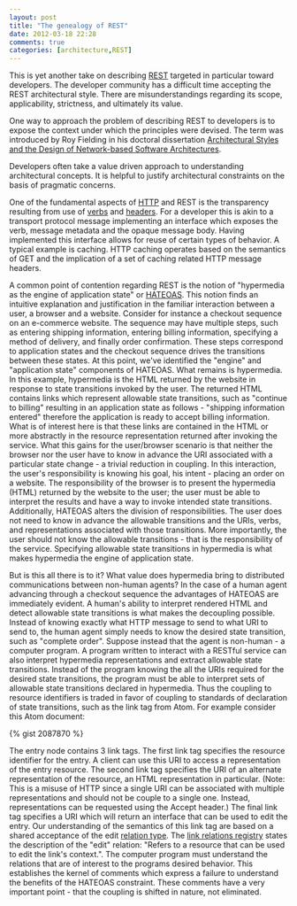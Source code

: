 ```yaml
---
layout: post
title: "The genealogy of REST"
date: 2012-03-18 22:28
comments: true
categories: [architecture,REST]
---
```


This is yet another take on describing [REST](http://en.wikipedia.org/wiki/Representational_state_transfer) targeted in particular toward developers. The developer community has a difficult time accepting the REST architectural style. There are misunderstandings regarding its scope, applicability, strictness, and ultimately its value. 

One way to approach the problem of describing REST to developers is to expose the context under which the principles were devised. The term was introduced by Roy Fielding in his doctoral dissertation [Architectural Styles and the Design of Network-based Software Architectures](http://www.ics.uci.edu/~fielding/pubs/dissertation/top.htm).

Developers often take a value driven approach to understanding architectural concepts. It is helpful to justify architectural constraints on the basis of pragmatic concerns.

One of the fundamental aspects of [HTTP](http://en.wikipedia.org/wiki/Hypertext_Transfer_Protocol) and REST is the transparency resulting from use of [verbs](http://www.w3.org/Protocols/rfc2616/rfc2616-sec9.html) and [headers](http://www.w3.org/Protocols/rfc2616/rfc2616-sec14.html). For a developer this is akin to a transport protocol message implementing an interface which exposes the verb, message metadata and the opaque message body. Having implemented this interface allows for reuse of certain types of behavior. A typical example is caching. HTTP caching operates based on the semantics of GET and the implication of a set of caching related HTTP message headers.

A common point of contention regarding REST is the notion of "hypermedia as the engine of application state" or [HATEOAS](http://en.wikipedia.org/wiki/HATEOAS). This notion finds an intuitive explanation and justification in the familiar interaction between a user, a browser and a website. Consider for instance a checkout sequence on an e-commerce website. The sequence may have multiple steps, such as entering shipping information, entering billing information, specifying a method of delivery, and finally order confirmation. These steps correspond to application states and the checkout sequence drives the transitions between these states. At this point, we've identified the "engine" and "application state" components of HATEOAS. What remains is hypermedia. In this example, hypermedia is the HTML returned by the website in response to state transitions invoked by the user. The returned HTML contains links which represent allowable state transitions, such as "continue to billing" resulting in an application state as follows - "shipping information entered" therefore the application is ready to accept billing information. What is of interest here is that these links are contained in the HTML or more abstractly in the resource representation returned after invoking the service. What this gains for the user/browser scenario is that neither the browser nor the user have to know in advance the URI associated with a particular state change - a trivial reduction in coupling. In this interaction, the user's responsibility is knowing his goal, his intent - placing an order on a website. The responsibility of the browser is to present the hypermedia (HTML) returned by the website to the user; the user must be able to interpret the results and have a way to invoke intended state transitions. Additionally, HATEOAS alters the division of responsibilities. The user does not need to know in advance the allowable transitions and the URIs, verbs, and representations associated with those transitions. More importantly, the user should not know the allowable transitions - that is the responsibility of the service. Specifying allowable state transitions in hypermedia is what makes hypermedia the engine of application state.

But is this all there is to it? What value does hypermedia bring to distributed communications between non-human agents? In the case of a human agent advancing through a checkout sequence the advantages of HATEOAS are immediately evident. A human's ability to interpret rendered HTML and detect allowable state transitions is what makes the decoupling possible. Instead of knowing exactly what HTTP message to send to what URI to send to, the human agent simply needs to know the desired state transition, such as "complete order". Suppose instead that the agent is non-human - a computer program. A program written to interact with a RESTful service can also interpret hypermedia representations and extract allowable state transitions. Instead of the program knowing the all the URIs required for the desired state transitions, the program must be able to interpret sets of allowable state transitions declared in hypermedia. Thus the coupling to resource identifiers is traded in favor of coupling to standards of declaration of state transitions, such as the link tag from Atom. For example consider this Atom document:

{% gist 2087870 %}

The entry node contains 3 link tags. The first link tag specifies the resource identifier for the entry. A client can use this URI to access a representation of the entry resource. The second link tag specifies the URI of an alternate representation of the resource, an HTML representation in particular. (Note: This is a misuse of HTTP since a single URI can be associated with multiple representations and should not be couple to a single one. Instead, representations can be requested using the Accept header.) The final link tag specifies a URI which will return an interface that can be used to edit the entry. Our understanding of the semantics of this link tag are based on a shared acceptance of the edit [relation type](http://en.wikipedia.org/wiki/Link_relation). The [link relations registry](http://www.iana.org/assignments/link-relations/link-relations.xml) states the description of the "edit" relation: "Refers to a resource that can be used to edit the link's context.". The computer program must understand the relations that are of interest to the programs desired behavior. This establishes the kernel of comments which express a failure to understand the benefits of the HATEOAS constraint. These comments have a very important point - that the coupling is shifted in nature, not eliminated. 
